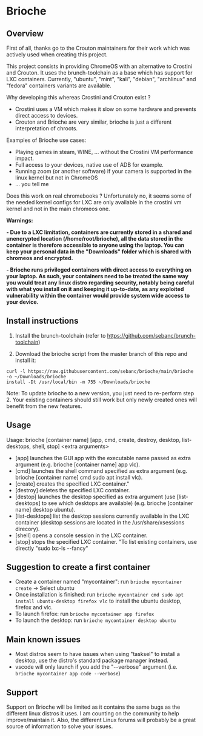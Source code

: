 # Brioche

## Overview

First of all, thanks go to the Crouton maintainers for their work which was actively used when creating this project.

This project consists in providing ChromeOS with an alternative to Crostini and Crouton. It uses the brunch-toolchain as a base which has support for LXC containers. Currently, "ubuntu", "mint", "kali", "debian", "archlinux" and "fedora" containers variants are available.

Why developing this whereas Crostini and Crouton exist ?
- Crostini uses a VM which makes it slow on some hardware and prevents direct access to devices.
- Crouton and Brioche are very similar, brioche is just a different interpretation of chroots.

Examples of Brioche use cases:
- Playing games in steam, WINE, ... without the Crostini VM performance impact.
- Full access to your devices, native use of ADB for example.
- Running zoom (or another software) if your camera is supported in the linux kernel but not in ChromeOS
- ... you tell me

Does this work on real chromebooks ?
Unfortunately no, it seems some of the needed kernel configs for LXC are only available in the crostini vm kernel and not in the main chromeos one.

**Warnings:**

**- Due to a LXC limitation, containers are currently stored in a shared and unencrypted location (/home/root/brioche), all the data stored in the container is therefore accessible to anyone using the laptop. You can keep your personal data in the "Downloads" folder which is shared with chromeos and encrypted.**

**- Brioche runs privileged containers with direct access to everything on your laptop. As such, your containers need to be treated the same way you would treat any linux distro regarding security, notably being careful with what you install on it and keeping it up-to-date, as any exploited vulnerability within the container would provide system wide access to your device.**

## Install instructions

1. Install the brunch-toolchain (refer to https://github.com/sebanc/brunch-toolchain)

2. Download the brioche script from the master branch of this repo and install it:
```
curl -l https://raw.githubusercontent.com/sebanc/brioche/main/brioche -o ~/Downloads/brioche
install -Dt /usr/local/bin -m 755 ~/Downloads/brioche
```

Note: To update brioche to a new version, you just need to re-perform step 2. Your existing containers should still work but only newly created ones will benefit from the new features.

## Usage

Usage:
brioche [container name] [app, cmd, create, destroy, desktop, list-desktops, shell, stop] \<extra arguments>
- [app] launches the GUI app with the executable name passed as extra argument (e.g. brioche [container name] app vlc).
- [cmd] launches the shell command specified as extra argument (e.g. brioche [container name] cmd sudo apt install vlc).
- [create] creates the specified LXC container."
- [destroy] deletes the specified LXC container.
- [destop] launches the desktop specified as extra argument (use [list-desktops] to see which desktops are available) (e.g. brioche [container name] desktop ubuntu).
- [list-desktops] list the desktop sessions currently available in the LXC container (desktop sessions are located in the /usr/share/xsessions direcory).
- [shell] opens a console session in the LXC container.
- [stop] stops the specified LXC container.
"To list existing containers, use directly "sudo lxc-ls --fancy"

## Suggestion to create a first container

- Create a container named "mycontainer":
run `brioche mycontainer create`
-> Select ubuntu
- Once installation is finished:
run `brioche mycontainer cmd sudo apt install ubuntu-desktop firefox vlc` to install the ubuntu desktop, firefox and vlc.
- To launch firefox:
run `brioche mycontainer app firefox`
- To launch the desktop:
run `brioche mycontainer desktop ubuntu`

## Main known issues

- Most distros seem to have issues when using "tasksel" to install a desktop, use the distro's standard package manager instead.
- vscode will only launch if you add the "--verbose" argument (i.e. `brioche mycontainer app code --verbose`)

## Support

Support on Brioche will be limited as it contains the same bugs as the different linux distros it uses. I am counting on the community to help improve/maintain it. Also, the different Linux forums will probably be a great source of information to solve your issues.
